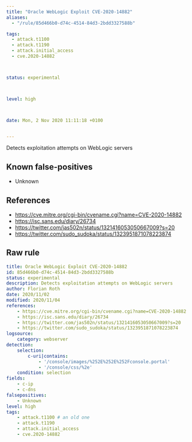 ```yaml
---
title: "Oracle WebLogic Exploit CVE-2020-14882"
aliases:
  - "/rule/85d466b0-d74c-4514-84d3-2bdd3327588b"

tags:
  - attack.t1100
  - attack.t1190
  - attack.initial_access
  - cve.2020-14882



status: experimental



level: high



date: Mon, 2 Nov 2020 11:11:18 +0100


---
```


Detects exploitation attempts on WebLogic servers

<!--more-->


## Known false-positives

* Unknown



## References

* https://cve.mitre.org/cgi-bin/cvename.cgi?name=CVE-2020-14882
* https://isc.sans.edu/diary/26734
* https://twitter.com/jas502n/status/1321416053050667009?s=20
* https://twitter.com/sudo_sudoka/status/1323951871078223874


## Raw rule
```yaml
title: Oracle WebLogic Exploit CVE-2020-14882
id: 85d466b0-d74c-4514-84d3-2bdd3327588b
status: experimental
description: Detects exploitation attempts on WebLogic servers
author: Florian Roth
date: 2020/11/02
modified: 2020/11/04
references:
    - https://cve.mitre.org/cgi-bin/cvename.cgi?name=CVE-2020-14882
    - https://isc.sans.edu/diary/26734
    - https://twitter.com/jas502n/status/1321416053050667009?s=20
    - https://twitter.com/sudo_sudoka/status/1323951871078223874
logsource:
    category: webserver
detection:
    selection:
        c-uri|contains:
            - '/console/images/%252E%252E%252Fconsole.portal'
            - '/console/css/%2e'
    condition: selection
fields:
    - c-ip
    - c-dns
falsepositives:
    - Unknown
level: high
tags:
    - attack.t1100 # an old one
    - attack.t1190
    - attack.initial_access
    - cve.2020-14882

```
